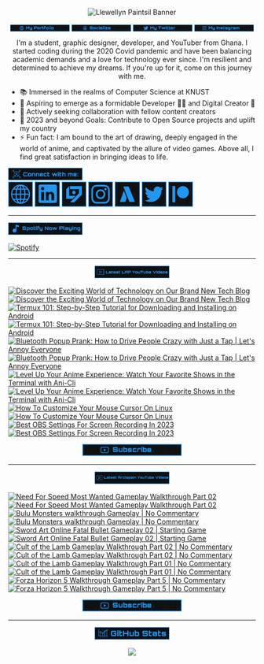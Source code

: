 <!-- Banner -->
<p align="center">
<img src="./images/banner/github-banner-v2.gif" alt="Llewellyn Paintsil Banner" title="Llewellyn Paintsil Banner" loading="eager" decoding="async" longdesc="I'm Llewellyn Adonteng Paintsil. A Christian, web developer, Content Creator, Gamer, Graphic Designer, and anime lover. This is just an improved version of my banner by the way. Hope to work with more people and improve my skills.">
</p>

<div align="center">

<!-- INTRO BADGES START -->
<p>
<!-- My portfolio -->
<a href="https://llewellyn-portfolio.vercel.app/" target="_blank">
<img src="./images/badge/my-portfolio-active.png" align="center" width="24%" alt="Llewellyn's Portfolio Badge [Down]" title="Llewellyn's Portfolio [Down]" loading="eager" decoding="async" longdesc="A custom made badge that leads to the Portfolio of Llewellyn Adonteng Paintsil"></a> 
<!-- My Github -->
<a href="https://github.com/Llewellyn500" target="_blank">
<img src="./images/badge/socialize.png" align="center" width="24%" alt="Llewellyn's Github Profile Badge" title="Llewellyn's Github Profile" loading="eager" decoding="async" longdesc="A custom made badge that leads to the Github Profile of Llewellyn Adonteng Paintsil"></a>
<!-- My Twitter -->
<a href="https://twitter.com/LlewellynAdont1" target="_blank">
<img src="./images/badge/my-twitter.png" align="center" width="24%" alt="Llewellyn's Twitter Badge" title="Llewellyn's Twitter" loading="eager" decoding="async" longdesc="A custom made badge that leads to the Twitter account of Llewellyn Adonteng Paintsil"></a>
<!-- My Instagram -->
<a href="https://instagram.com/llewellynpaint?igshid=MzNINGNkZWQ4Mg==" target="_blank">
<img src="./images/badge/my-instagram.png" width="24%" align="center" alt="Llewellyn's Instagram Badge" title="Llewellyn's Instagram" loading="eager" decoding="async" longdesc="A custom made badge that leads to the instagram account of Llewellyn Adonteng Paintsil"></a>
</p>
<!-- INTRO BADGES END -->

<!-- BODY START -->
<p>
I'm a student, graphic designer, developer, and YouTuber from Ghana. I started coding during the 2020 Covid pandemic and have been balancing academic demands and a love for technology ever since. I'm resilient and determined to achieve my dreams. If you're up for it, come on this journey with me.
</p>
</div>

<p>
<ul>
<li>📚 Immersed in the realms of Computer Science at KNUST</li>
<li>🌱 Aspiring to emerge as a formidable Developer 👨‍💻 and Digital Creator 🎥</li>
<li>👯 Actively seeking collaboration with fellow content creators
</li>
<li>🥅 2023 and beyond Goals: Contribute to Open Source projects and uplift my country
</li>
<li>⚡ Fun fact: I am bound to the art of drawing, deeply engaged in the world of anime, and captivated by the allure of video games. Above all, I find great satisfaction in bringing ideas to life.</li>
</ul>
</p>
<!-- BODY END -->

<!-- SOCIAL MEDIA LINKS START -->
<div>
<img src="./images/badge/connect-with-me.png"  width="30%" alt="connect with me" title="Connect with me" loading="eager" decoding="async" />
</div>
<div>
<a href="https://llewellyn-portfolio.vercel.app/" target="_blank">
<img src="./images/icons/portfolio-[up].png" width="10%" alt="Llewellyn Portfolio Icon" title="Llewellyn's Portfolio" loading="lazy" decoding="async" longdesc="A custom made icon that leads to the Portfolio of Llewellyn Adonteng Paintsil"/></a>
<a href="https://www.linkedin.com/in/llewellynpaintsil" target="_blank">
<img src="./images/icons/linkedin.png" width="10%" alt="Llewellyn Linkedin Profile Icon" title="Llewellyn's Linkedin Profile" loading="lazy" decoding="async" longdesc="A custom made icon that leads to the Linkedin of Llewellyn Adonteng Paintsil"/></a>
<a href="https://www.youtube.com/@lap-tutorials" target="_blank">
<img src="./images/icons/lap.png" width="10%" alt="LAP Youtube Channel Icon" title="LAP YouTube Channel" loading="lazy" decoding="async" longdesc="A custom made icon that leads to the LAP youtube Channel"/></a>
<a href="https://instagram.com/llewellynpaint?igshid=MzNINGNkZWQ4Mg==" target="_blank">
<img src="./images/icons/instagram.png" width="10%" alt="Llewellyn Instagram Icon" title="Llewellyn's Instagram" loading="lazy" decoding="async" longdesc="A custom made icon that leads to the Instagram account of Llewellyn Adonteng Paintsil"/></a>
<a href="https://www.youtube.com/@arclapain" target="_blank">
<img src="./images/icons/arclapain.png" width="10%" alt="Arclapain YouTube Channel Icon" title="Arclapain YouTube Channel" loading="lazy" decoding="async" longdesc="A custom made icon that leads to the Channel of Arclapain"/></a>
<a href="https://twitter.com/LlewellynAdont1" target="_blank">
<img src="./images/icons/twitter.png" width="10%" alt="Llewellyn Twitter Icon" title="Llewellyn's Twitter Account" loading="lazy" decoding="async" longdesc="A custom made icon that leads to the Twitter of Llewellyn Adonteng Paintsil"/></a>
<a href="https://www.patreon.com/LPTeach" target="_blank">
<img src="./images/icons/patreon.png" width="10%" alt="Llewellyn Patreon Icon" title="Llewellyn's Patreon" loading="lazy" decoding="async" longdesc="A custom made icon that leads to the Patreon of Llewellyn Adonteng Paintsil"/></a>
</div>
<!-- SOCIAL MEDIA LINKS END -->

---

<!-- Spotify now playing start -->
<div>
<img src="./images/badge/spotify-now-play.png"  width="30%" alt="spotify now playing" title="Spotify Now Playing" loading="eager" decoding="async"/>
</div>
<div>

[![Spotify](https://spotify-now-playing-two-nu.vercel.app/api/spotify)](https://open.spotify.com/user/31oqgy33mbfmztovhp2eguowwti4)

</div>
<!-- Spotify now playing end -->

---

<div align="center">
<img src="./images/badge/latest-lap-youtube-videos.png"  width="30%" alt="lap youtube videos" title="LAP - Tutorials YouTube Video" loading="eager" decoding="async" />
</div>
<div>

<!-- BEGIN LAP-TUTORIALS-YOUTUBE-CARDS -->
[![Discover the Exciting World of Technology on Our Brand New Tech Blog](https://ytcards.demolab.com/?id=zB1JIRTaq4U&title=Discover+the+Exciting+World+of+Technology+on+Our+Brand+New+Tech+Blog&lang=en&timestamp=1703074340&background_color=%23101010&title_color=%23FBFBFD&stats_color=%232196f3&max_title_lines=1&width=250&border_radius=5 "Discover the Exciting World of Technology on Our Brand New Tech Blog")](https://www.youtube.com/watch?v=zB1JIRTaq4U#gh-dark-mode-only)[![Discover the Exciting World of Technology on Our Brand New Tech Blog](https://ytcards.demolab.com/?id=zB1JIRTaq4U&title=Discover+the+Exciting+World+of+Technology+on+Our+Brand+New+Tech+Blog&lang=en&timestamp=1703074340&background_color=%23101010&title_color=%23FBFBFD&stats_color=%232196f3&max_title_lines=1&width=250&border_radius=5 "Discover the Exciting World of Technology on Our Brand New Tech Blog")](https://www.youtube.com/watch?v=zB1JIRTaq4U#gh-light-mode-only)
[![Termux 101: Step-by-Step Tutorial for Downloading and Installing on Android](https://ytcards.demolab.com/?id=IeK7rAB0BUk&title=Termux+101%3A+Step-by-Step+Tutorial+for+Downloading+and+Installing+on+Android&lang=en&timestamp=1701990017&background_color=%23101010&title_color=%23FBFBFD&stats_color=%232196f3&max_title_lines=1&width=250&border_radius=5 "Termux 101: Step-by-Step Tutorial for Downloading and Installing on Android")](https://www.youtube.com/watch?v=IeK7rAB0BUk#gh-dark-mode-only)[![Termux 101: Step-by-Step Tutorial for Downloading and Installing on Android](https://ytcards.demolab.com/?id=IeK7rAB0BUk&title=Termux+101%3A+Step-by-Step+Tutorial+for+Downloading+and+Installing+on+Android&lang=en&timestamp=1701990017&background_color=%23101010&title_color=%23FBFBFD&stats_color=%232196f3&max_title_lines=1&width=250&border_radius=5 "Termux 101: Step-by-Step Tutorial for Downloading and Installing on Android")](https://www.youtube.com/watch?v=IeK7rAB0BUk#gh-light-mode-only)
[![Bluetooth Popup Prank: How to Drive People Crazy with Just a Tap | Let's Annoy Everyone](https://ytcards.demolab.com/?id=cc6MHG3TaAw&title=Bluetooth+Popup+Prank%3A+How+to+Drive+People+Crazy+with+Just+a+Tap+%7C+Let%27s+Annoy+Everyone&lang=en&timestamp=1701385234&background_color=%23101010&title_color=%23FBFBFD&stats_color=%232196f3&max_title_lines=1&width=250&border_radius=5 "Bluetooth Popup Prank: How to Drive People Crazy with Just a Tap | Let's Annoy Everyone")](https://www.youtube.com/watch?v=cc6MHG3TaAw#gh-dark-mode-only)[![Bluetooth Popup Prank: How to Drive People Crazy with Just a Tap | Let's Annoy Everyone](https://ytcards.demolab.com/?id=cc6MHG3TaAw&title=Bluetooth+Popup+Prank%3A+How+to+Drive+People+Crazy+with+Just+a+Tap+%7C+Let%27s+Annoy+Everyone&lang=en&timestamp=1701385234&background_color=%23101010&title_color=%23FBFBFD&stats_color=%232196f3&max_title_lines=1&width=250&border_radius=5 "Bluetooth Popup Prank: How to Drive People Crazy with Just a Tap | Let's Annoy Everyone")](https://www.youtube.com/watch?v=cc6MHG3TaAw#gh-light-mode-only)
[![Level Up Your Anime Experience: Watch Your Favorite Shows in the Terminal with Ani-Cli](https://ytcards.demolab.com/?id=iXitG8wzIEs&title=Level+Up+Your+Anime+Experience%3A+Watch+Your+Favorite+Shows+in+the+Terminal+with+Ani-Cli&lang=en&timestamp=1700780433&background_color=%23101010&title_color=%23FBFBFD&stats_color=%232196f3&max_title_lines=1&width=250&border_radius=5 "Level Up Your Anime Experience: Watch Your Favorite Shows in the Terminal with Ani-Cli")](https://www.youtube.com/watch?v=iXitG8wzIEs#gh-dark-mode-only)[![Level Up Your Anime Experience: Watch Your Favorite Shows in the Terminal with Ani-Cli](https://ytcards.demolab.com/?id=iXitG8wzIEs&title=Level+Up+Your+Anime+Experience%3A+Watch+Your+Favorite+Shows+in+the+Terminal+with+Ani-Cli&lang=en&timestamp=1700780433&background_color=%23101010&title_color=%23FBFBFD&stats_color=%232196f3&max_title_lines=1&width=250&border_radius=5 "Level Up Your Anime Experience: Watch Your Favorite Shows in the Terminal with Ani-Cli")](https://www.youtube.com/watch?v=iXitG8wzIEs#gh-light-mode-only)
[![How To Customize Your Mouse Cursor On Linux](https://ytcards.demolab.com/?id=6JgkhKIoFOA&title=How+To+Customize+Your+Mouse+Cursor+On+Linux&lang=en&timestamp=1700161204&background_color=%23101010&title_color=%23FBFBFD&stats_color=%232196f3&max_title_lines=1&width=250&border_radius=5 "How To Customize Your Mouse Cursor On Linux")](https://www.youtube.com/watch?v=6JgkhKIoFOA#gh-dark-mode-only)[![How To Customize Your Mouse Cursor On Linux](https://ytcards.demolab.com/?id=6JgkhKIoFOA&title=How+To+Customize+Your+Mouse+Cursor+On+Linux&lang=en&timestamp=1700161204&background_color=%23101010&title_color=%23FBFBFD&stats_color=%232196f3&max_title_lines=1&width=250&border_radius=5 "How To Customize Your Mouse Cursor On Linux")](https://www.youtube.com/watch?v=6JgkhKIoFOA#gh-light-mode-only)
[![Best OBS Settings For Screen Recording In 2023](https://ytcards.demolab.com/?id=L34gBX7Ci3w&title=Best+OBS+Settings+For+Screen+Recording+In+2023&lang=en&timestamp=1699988413&background_color=%23101010&title_color=%23FBFBFD&stats_color=%232196f3&max_title_lines=1&width=250&border_radius=5 "Best OBS Settings For Screen Recording In 2023")](https://www.youtube.com/watch?v=L34gBX7Ci3w#gh-dark-mode-only)[![Best OBS Settings For Screen Recording In 2023](https://ytcards.demolab.com/?id=L34gBX7Ci3w&title=Best+OBS+Settings+For+Screen+Recording+In+2023&lang=en&timestamp=1699988413&background_color=%23101010&title_color=%23FBFBFD&stats_color=%232196f3&max_title_lines=1&width=250&border_radius=5 "Best OBS Settings For Screen Recording In 2023")](https://www.youtube.com/watch?v=L34gBX7Ci3w#gh-light-mode-only)
<!-- END LAP-TUTORIALS-YOUTUBE-CARDS -->

<div align="center">
<a href="https://www.youtube.com/@lap-tutorials">
<img src="./images/badge/subscribe.png" width="40%" alt="Subscribe button" title="Subscribe Button" loading="eager" decoding="async" longdesc="A custom made subscribe button"/></a>
</div>

---

<div align="center">
<img src="./images/badge/latest-arclapain-youtube-video.png"  width="30%" alt="arclapain youtube videos" title="Arclapain YouTube Videos" loading="eager" decoding="async" />
</div>
<div>

<!-- BEGIN ARCLAPAIN-YOUTUBE-CARDS -->
[![Need For Speed Most Wanted Gameplay Walkthrough Part 02](https://ytcards.demolab.com/?id=WvEdzfIpZ2o&title=Need+For+Speed+Most+Wanted+Gameplay+Walkthrough+Part+02&lang=en&timestamp=1704322818&background_color=%23101010&title_color=%23FBFBFD&stats_color=%232196f3&max_title_lines=1&width=250&border_radius=5 "Need For Speed Most Wanted Gameplay Walkthrough Part 02")](https://www.youtube.com/watch?v=WvEdzfIpZ2o#gh-dark-mode-only)[![Need For Speed Most Wanted Gameplay Walkthrough Part 02](https://ytcards.demolab.com/?id=WvEdzfIpZ2o&title=Need+For+Speed+Most+Wanted+Gameplay+Walkthrough+Part+02&lang=en&timestamp=1704322818&background_color=%23101010&title_color=%23FBFBFD&stats_color=%232196f3&max_title_lines=1&width=250&border_radius=5 "Need For Speed Most Wanted Gameplay Walkthrough Part 02")](https://www.youtube.com/watch?v=WvEdzfIpZ2o#gh-light-mode-only)
[![Bulu Monsters walkthrough Gameplay | No Commentary](https://ytcards.demolab.com/?id=3VrNHZFhGxo&title=Bulu+Monsters+walkthrough+Gameplay+%7C+No+Commentary&lang=en&timestamp=1704150002&background_color=%23101010&title_color=%23FBFBFD&stats_color=%232196f3&max_title_lines=1&width=250&border_radius=5 "Bulu Monsters walkthrough Gameplay | No Commentary")](https://www.youtube.com/watch?v=3VrNHZFhGxo#gh-dark-mode-only)[![Bulu Monsters walkthrough Gameplay | No Commentary](https://ytcards.demolab.com/?id=3VrNHZFhGxo&title=Bulu+Monsters+walkthrough+Gameplay+%7C+No+Commentary&lang=en&timestamp=1704150002&background_color=%23101010&title_color=%23FBFBFD&stats_color=%232196f3&max_title_lines=1&width=250&border_radius=5 "Bulu Monsters walkthrough Gameplay | No Commentary")](https://www.youtube.com/watch?v=3VrNHZFhGxo#gh-light-mode-only)
[![Sword Art Online Fatal Bullet Gameplay 02 | Starting Game](https://ytcards.demolab.com/?id=xR2v1tQAaTY&title=Sword+Art+Online+Fatal+Bullet+Gameplay+02+%7C+Starting+Game&lang=en&timestamp=1703890838&background_color=%23101010&title_color=%23FBFBFD&stats_color=%232196f3&max_title_lines=1&width=250&border_radius=5 "Sword Art Online Fatal Bullet Gameplay 02 | Starting Game")](https://www.youtube.com/watch?v=xR2v1tQAaTY#gh-dark-mode-only)[![Sword Art Online Fatal Bullet Gameplay 02 | Starting Game](https://ytcards.demolab.com/?id=xR2v1tQAaTY&title=Sword+Art+Online+Fatal+Bullet+Gameplay+02+%7C+Starting+Game&lang=en&timestamp=1703890838&background_color=%23101010&title_color=%23FBFBFD&stats_color=%232196f3&max_title_lines=1&width=250&border_radius=5 "Sword Art Online Fatal Bullet Gameplay 02 | Starting Game")](https://www.youtube.com/watch?v=xR2v1tQAaTY#gh-light-mode-only)
[![Cult of the Lamb Gameplay Walkthrough Part 02 | No Commentary](https://ytcards.demolab.com/?id=Ve1GB3hQ0kU&title=Cult+of+the+Lamb+Gameplay+Walkthrough+Part+02+%7C+No+Commentary&lang=en&timestamp=1703635211&background_color=%23101010&title_color=%23FBFBFD&stats_color=%232196f3&max_title_lines=1&width=250&border_radius=5 "Cult of the Lamb Gameplay Walkthrough Part 02 | No Commentary")](https://www.youtube.com/watch?v=Ve1GB3hQ0kU#gh-dark-mode-only)[![Cult of the Lamb Gameplay Walkthrough Part 02 | No Commentary](https://ytcards.demolab.com/?id=Ve1GB3hQ0kU&title=Cult+of+the+Lamb+Gameplay+Walkthrough+Part+02+%7C+No+Commentary&lang=en&timestamp=1703635211&background_color=%23101010&title_color=%23FBFBFD&stats_color=%232196f3&max_title_lines=1&width=250&border_radius=5 "Cult of the Lamb Gameplay Walkthrough Part 02 | No Commentary")](https://www.youtube.com/watch?v=Ve1GB3hQ0kU#gh-light-mode-only)
[![Cult of the Lamb Gameplay Walkthrough Part 01 | No Commentary](https://ytcards.demolab.com/?id=z59jT10RvO0&title=Cult+of+the+Lamb+Gameplay+Walkthrough+Part+01+%7C+No+Commentary&lang=en&timestamp=1703545226&background_color=%23101010&title_color=%23FBFBFD&stats_color=%232196f3&max_title_lines=1&width=250&border_radius=5 "Cult of the Lamb Gameplay Walkthrough Part 01 | No Commentary")](https://www.youtube.com/watch?v=z59jT10RvO0#gh-dark-mode-only)[![Cult of the Lamb Gameplay Walkthrough Part 01 | No Commentary](https://ytcards.demolab.com/?id=z59jT10RvO0&title=Cult+of+the+Lamb+Gameplay+Walkthrough+Part+01+%7C+No+Commentary&lang=en&timestamp=1703545226&background_color=%23101010&title_color=%23FBFBFD&stats_color=%232196f3&max_title_lines=1&width=250&border_radius=5 "Cult of the Lamb Gameplay Walkthrough Part 01 | No Commentary")](https://www.youtube.com/watch?v=z59jT10RvO0#gh-light-mode-only)
[![Forza Horizon 5 Walkthrough Gameplay Part 5 | No Commentary](https://ytcards.demolab.com/?id=sPiFUJ8f1oU&title=Forza+Horizon+5+Walkthrough+Gameplay+Part+5+%7C+No+Commentary&lang=en&timestamp=1703253642&background_color=%23101010&title_color=%23FBFBFD&stats_color=%232196f3&max_title_lines=1&width=250&border_radius=5 "Forza Horizon 5 Walkthrough Gameplay Part 5 | No Commentary")](https://www.youtube.com/watch?v=sPiFUJ8f1oU#gh-dark-mode-only)[![Forza Horizon 5 Walkthrough Gameplay Part 5 | No Commentary](https://ytcards.demolab.com/?id=sPiFUJ8f1oU&title=Forza+Horizon+5+Walkthrough+Gameplay+Part+5+%7C+No+Commentary&lang=en&timestamp=1703253642&background_color=%23101010&title_color=%23FBFBFD&stats_color=%232196f3&max_title_lines=1&width=250&border_radius=5 "Forza Horizon 5 Walkthrough Gameplay Part 5 | No Commentary")](https://www.youtube.com/watch?v=sPiFUJ8f1oU#gh-light-mode-only)
<!-- END ARCLAPAIN-YOUTUBE-CARDS -->

<div align="center">
<a href="https://www.youtube.com/@arclapain">
<img src="./images/badge/subscribe.png" width="40%" alt="Subscribe button" title="Subscribe Button" loading="eager" decoding="async" longdesc="A custom made subscribe button"/></a>
</div>

---

<div align="center">
<img src="./images/badge/github-stats.png"  width="30%" alt="github stats" title="GitHub Stats" loading="eager" decoding="async" />
</div>
<p align="center">
<img src="https://github-readme-stats-rho-rouge.vercel.app/api?username=Llewellyn500&show_icons=true&title_color=2196f3&bg_color=101010&text_color=fff&icon_color=2196f3&hide_border=true" />
</p>
